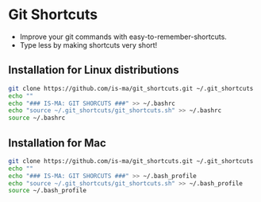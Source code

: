 # Git Shortcuts

* Improve your git commands with easy-to-remember-shortcuts.
* Type less by making shortcuts very short!

## Installation for Linux distributions

```bash
git clone https://github.com/is-ma/git_shortcuts.git ~/.git_shortcuts
echo ""
echo "### IS-MA: GIT SHORCUTS ###" >> ~/.bashrc
echo "source ~/.git_shortcuts/git_shortcuts.sh" >> ~/.bashrc
source ~/.bashrc
```

## Installation for Mac

```bash
git clone https://github.com/is-ma/git_shortcuts.git ~/.git_shortcuts
echo ""
echo "### IS-MA: GIT SHORCUTS ###" >> ~/.bash_profile
echo "source ~/.git_shortcuts/git_shortcuts.sh" >> ~/.bash_profile
source ~/.bash_profile
